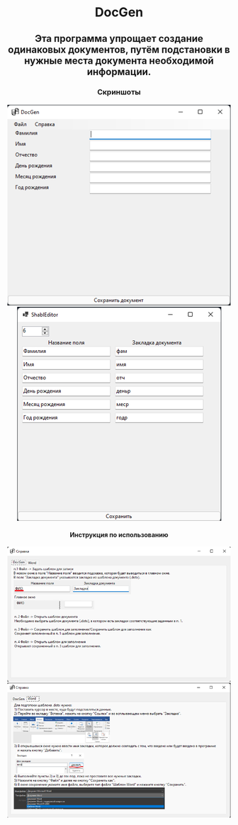 <h1 align="center">DocGen</h1>

<h2 align="center">
  Эта программа упрощает создание одинаковых документов, путём подстановки в нужные места документа необходимой информации.
</h2>

<h3 align="center">
  Скриншоты
  <h4 align = "center">
    <img src = "https://github.com/kirogagl/DocGen/blob/master/DocGenScreens/Main.png">
    <img src = "https://github.com/kirogagl/DocGen/blob/master/DocGenScreens/ShablEditor.png">
  </h4>
</h3>

<h4 align="center">
  Инструкция по использованию

  <h5 align="center">
    <img src = "https://github.com/kirogagl/DocGen/blob/master/DocGenScreens/H1.png">
    <img src = "https://github.com/kirogagl/DocGen/blob/master/DocGenScreens/H2.png">
  </h5>
</h4>
